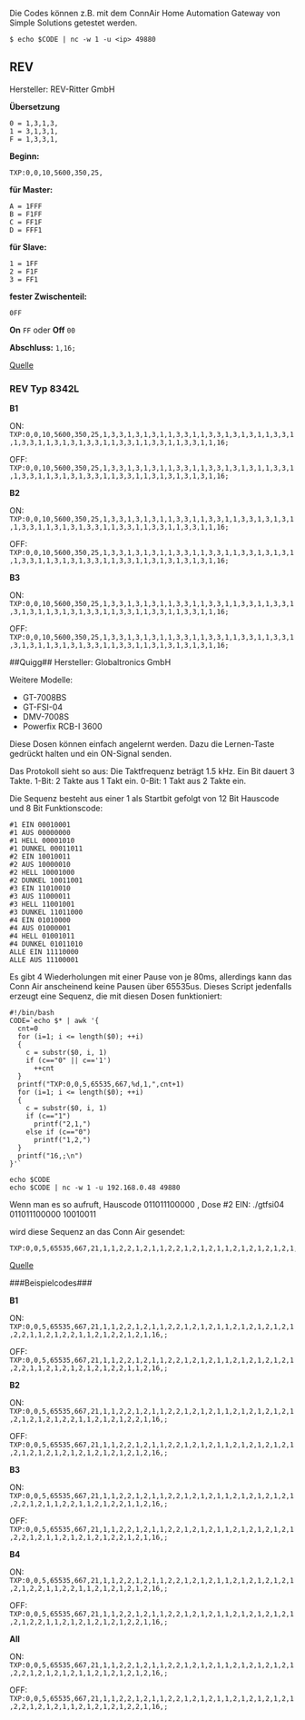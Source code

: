Die Codes können z.B. mit dem ConnAir Home Automation Gateway von Simple Solutions getestet werden.

	$ echo $CODE | nc -w 1 -u <ip> 49880 
	
## REV ##
Hersteller: REV-Ritter GmbH

**Übersetzung**

```
0 = 1,3,1,3,
1 = 3,1,3,1,
F = 1,3,3,1,
```

**Beginn:**

`TXP:0,0,10,5600,350,25,`

**für Master:**

```
A = 1FFF
B = F1FF
C = FF1F
D = FFF1
```

**für Slave:**

```
1 = 1FF
2 = F1F
3 = FF1
```

**fester Zwischenteil:**

`0FF`

**On** `FF` oder **Off** `00`

**Abschluss:**
`1,16;`

[Quelle](http://simple-solutions.de/forum/viewtopic.php?p=4072#p4072)

### REV Typ 8342L ###
**B1**

ON: `TXP:0,0,10,5600,350,25,1,3,3,1,3,1,3,1,1,3,3,1,1,3,3,1,3,1,3,1,1,3,3,1,1,3,3,1,1,3,1,3,1,3,3,1,1,3,3,1,1,3,3,1,1,3,3,1,1,16;`

OFF: `TXP:0,0,10,5600,350,25,1,3,3,1,3,1,3,1,1,3,3,1,1,3,3,1,3,1,3,1,1,3,3,1,1,3,3,1,1,3,1,3,1,3,3,1,1,3,3,1,1,3,1,3,1,3,1,3,1,16;`

**B2**

ON: `TXP:0,0,10,5600,350,25,1,3,3,1,3,1,3,1,1,3,3,1,1,3,3,1,1,3,3,1,3,1,3,1,1,3,3,1,1,3,1,3,1,3,3,1,1,3,3,1,1,3,3,1,1,3,3,1,1,16;`

OFF: `TXP:0,0,10,5600,350,25,1,3,3,1,3,1,3,1,1,3,3,1,1,3,3,1,1,3,3,1,3,1,3,1,1,3,3,1,1,3,1,3,1,3,3,1,1,3,3,1,1,3,1,3,1,3,1,3,1,16;`

**B3**

ON: `TXP:0,0,10,5600,350,25,1,3,3,1,3,1,3,1,1,3,3,1,1,3,3,1,1,3,3,1,1,3,3,1,3,1,3,1,1,3,1,3,1,3,3,1,1,3,3,1,1,3,3,1,1,3,3,1,1,16;`

OFF: `TXP:0,0,10,5600,350,25,1,3,3,1,3,1,3,1,1,3,3,1,1,3,3,1,1,3,3,1,1,3,3,1,3,1,3,1,1,3,1,3,1,3,3,1,1,3,3,1,1,3,1,3,1,3,1,3,1,16;`

##Quigg##
Hersteller: Globaltronics GmbH

Weitere Modelle:

- GT-7008BS
- GT-FSI-04
- DMV-7008S 
- Powerfix RCB-I 3600

Diese Dosen können einfach angelernt werden. Dazu die Lernen-Taste gedrückt halten und ein ON-Signal senden.

Das Protokoll sieht so aus:
Die Taktfrequenz beträgt 1.5 kHz. Ein Bit dauert 3 Takte.
1-Bit: 2 Takte aus 1 Takt ein.
0-Bit: 1 Takt aus 2 Takte ein.

Die Sequenz besteht aus einer 1 als Startbit gefolgt von 12 Bit Hauscode und 8 Bit Funktionscode:

```
#1 EIN 00010001
#1 AUS 00000000
#1 HELL 00001010
#1 DUNKEL 00011011
#2 EIN 10010011
#2 AUS 10000010
#2 HELL 10001000
#2 DUNKEL 10011001
#3 EIN 11010010
#3 AUS 11000011
#3 HELL 11001001
#3 DUNKEL 11011000
#4 EIN 01010000
#4 AUS 01000001
#4 HELL 01001011
#4 DUNKEL 01011010
ALLE EIN 11110000
ALLE AUS 11100001
```

Es gibt 4 Wiederholungen mit einer Pause von je 80ms, allerdings kann das Conn Air anscheinend keine Pausen über 65535us.
Dieses Script jedenfalls erzeugt eine Sequenz, die mit diesen Dosen funktioniert:

```
#!/bin/bash
CODE=`echo $* | awk '{  
  cnt=0
  for (i=1; i <= length($0); ++i)
  {
    c = substr($0, i, 1)
    if (c=="0" || c=='1')
      ++cnt
  }
  printf("TXP:0,0,5,65535,667,%d,1,",cnt+1)
  for (i=1; i <= length($0); ++i)
  {
    c = substr($0, i, 1)
    if (c=="1")
      printf("2,1,")
    else if (c=="0")
      printf("1,2,")
  }
  printf("16,;\n")
}'`

echo $CODE
echo $CODE | nc -w 1 -u 192.168.0.48 49880 
```

Wenn man es so aufruft, Hauscode 011011100000 , Dose #2 EIN:
./gtfsi04 011011100000 10010011

wird diese Sequenz an das Conn Air gesendet:

```
TXP:0,0,5,65535,667,21,1,1,2,2,1,2,1,1,2,2,1,2,1,2,1,1,2,1,2,1,2,1,2,1,2,2,1,1,2,1,2,2,1,1,2,1,2,2,1,2,1,16,;
```

[Quelle](http://simple-solutions.de/forum/viewtopic.php?p=2527#p2527)


###Beispielcodes###

**B1**

ON: `TXP:0,0,5,65535,667,21,1,1,2,2,1,2,1,1,2,2,1,2,1,2,1,1,2,1,2,1,2,1,2,1,2,2,1,1,2,1,2,2,1,1,2,1,2,2,1,2,1,16,;`

OFF: `TXP:0,0,5,65535,667,21,1,1,2,2,1,2,1,1,2,2,1,2,1,2,1,1,2,1,2,1,2,1,2,1,2,2,1,1,2,1,2,1,2,1,2,1,2,2,1,1,2,16,;`

**B2**

ON: `TXP:0,0,5,65535,667,21,1,1,2,2,1,2,1,1,2,2,1,2,1,2,1,1,2,1,2,1,2,1,2,1,2,1,2,1,2,1,2,2,1,1,2,1,2,1,2,2,1,16,;`

OFF: `TXP:0,0,5,65535,667,21,1,1,2,2,1,2,1,1,2,2,1,2,1,2,1,1,2,1,2,1,2,1,2,1,2,1,2,1,2,1,2,1,2,1,2,1,2,1,2,1,2,16,;`

**B3**

ON: `TXP:0,0,5,65535,667,21,1,1,2,2,1,2,1,1,2,2,1,2,1,2,1,1,2,1,2,1,2,1,2,1,2,2,1,2,1,1,2,2,1,1,2,1,2,2,1,1,2,16,;`

OFF: `TXP:0,0,5,65535,667,21,1,1,2,2,1,2,1,1,2,2,1,2,1,2,1,1,2,1,2,1,2,1,2,1,2,2,1,2,1,1,2,1,2,1,2,1,2,2,1,2,1,16,;`

**B4**

ON: `TXP:0,0,5,65535,667,21,1,1,2,2,1,2,1,1,2,2,1,2,1,2,1,1,2,1,2,1,2,1,2,1,2,1,2,2,1,1,2,2,1,1,2,1,2,1,2,1,2,16,;`

OFF: `TXP:0,0,5,65535,667,21,1,1,2,2,1,2,1,1,2,2,1,2,1,2,1,1,2,1,2,1,2,1,2,1,2,1,2,2,1,1,2,1,2,1,2,1,2,1,2,2,1,16,;`

**All**

ON: `TXP:0,0,5,65535,667,21,1,1,2,2,1,2,1,1,2,2,1,2,1,2,1,1,2,1,2,1,2,1,2,1,2,2,1,2,1,2,1,2,1,1,2,1,2,1,2,1,2,16,;`

OFF: `TXP:0,0,5,65535,667,21,1,1,2,2,1,2,1,1,2,2,1,2,1,2,1,1,2,1,2,1,2,1,2,1,2,2,1,2,1,2,1,1,2,1,2,1,2,1,2,2,1,16,;`


	
